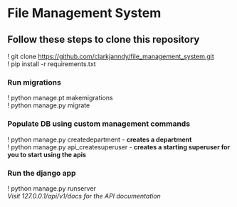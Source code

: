 # File Management System
## Follow these steps to clone this repository


! git clone https://github.com/clarkjanndy/file_management_system.git <br>
! pip install -r requirements.txt

### Run migrations
! python manage.pt makemigrations <br>
! python manage.py migrate

### Populate DB using custom management commands
! python manage.py createdepartment - <b>creates a department</b><br>
! python manage.py api_createsuperuser - <b>creates a starting superuser for you to start using the apis</b><br>

### Run the django app
! python manage.py runserver <br>
<i>Visit 127.0.0.1/api/v1/docs for the API documentation</i>



